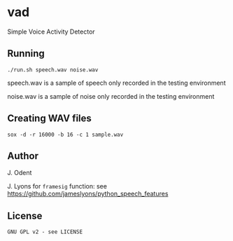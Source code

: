 vad
===

Simple Voice Activity Detector

## Running

`./run.sh speech.wav noise.wav`

speech.wav is a sample of speech only recorded in the testing environment

noise.wav is a sample of noise only recorded in the testing environment

## Creating WAV files

`sox -d -r 16000 -b 16 -c 1 sample.wav`

## Author

J. Odent

J. Lyons for `framesig` function: see https://github.com/jameslyons/python_speech_features

## License

    GNU GPL v2 - see LICENSE
